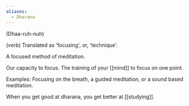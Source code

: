 ```yaml
---
aliases:
  - Dharana
---
```

(Dhaa-ruh-nuh)

(verb) Translated as 'focusing', or, 'technique'.

A focused method of meditation.

Our capacity to focus. The training of your [[mind]] to focus on one point.

Examples: Focusing on the breath, a guided meditation, or a sound based meditation.

When you get good at dharana, you get better at [[studying]].